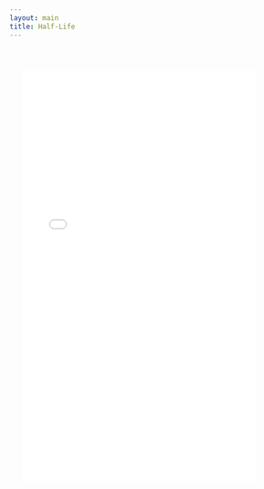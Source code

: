 ```yaml
---
layout: main
title: Half-Life
---
```

<embed src="src/xash.html" width="90%" height="800vh" style="-webkit-transform:scale(0.9);-moz-transform-scale(0.9);" allowfullscreen/>